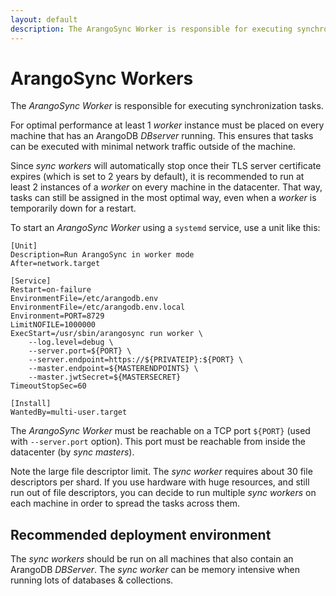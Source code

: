 ```yaml
---
layout: default
description: The ArangoSync Worker is responsible for executing synchronization tasks
---
```

# ArangoSync Workers

The _ArangoSync Worker_ is responsible for executing synchronization tasks.

For optimal performance at least 1 _worker_ instance must be placed on
every machine that has an ArangoDB _DBserver_ running. This ensures that tasks
can be executed with minimal network traffic outside of the machine.

Since _sync workers_ will automatically stop once their TLS server certificate expires
(which is set to 2 years by default), it is recommended to run at least 2 instances
of a _worker_ on every machine in the datacenter. That way, tasks can still be
assigned in the most optimal way, even when a _worker_ is temporarily down for a
restart.

To start an _ArangoSync Worker_ using a `systemd` service, use a unit like this:

```text
[Unit]
Description=Run ArangoSync in worker mode
After=network.target

[Service]
Restart=on-failure
EnvironmentFile=/etc/arangodb.env
EnvironmentFile=/etc/arangodb.env.local
Environment=PORT=8729
LimitNOFILE=1000000
ExecStart=/usr/sbin/arangosync run worker \
    --log.level=debug \
    --server.port=${PORT} \
    --server.endpoint=https://${PRIVATEIP}:${PORT} \
    --master.endpoint=${MASTERENDPOINTS} \
    --master.jwtSecret=${MASTERSECRET}
TimeoutStopSec=60

[Install]
WantedBy=multi-user.target
```

The _ArangoSync Worker_ must be reachable on a TCP port `${PORT}` (used with `--server.port`
option). This port must be reachable from inside the datacenter (by _sync masters_).

Note the large file descriptor limit. The _sync worker_ requires about 30 file descriptors per
shard. If you use hardware with huge resources, and still run out of file descriptors,
you can decide to run multiple _sync workers_ on each machine in order to spread the tasks across them.

## Recommended deployment environment

The _sync workers_ should be run on all machines that also contain an ArangoDB _DBServer_.
The _sync worker_ can be memory intensive when running lots of databases & collections.
